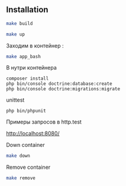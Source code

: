 ## Installation

```bash
make build
```

```bash
make up
```

Заходим в контейнер :

```bash
make app_bash
```

В нутри контейнера

```
composer install
php bin/console doctrine:database:create
php bin/console doctrine:migrations:migrate
```

unittest

```
php bin/phpunit
```

Примеры запросов в http.test

[http://localhost:8080/](http://localhost:8080/)

Down container
```bash
make down
```

Remove container
```bash
make remove
```
